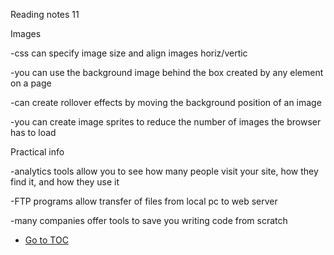 Reading notes 11



Images

-css can specify image size and align images horiz/vertic

-you can use the background image behind the box created by any element on a page

-can create rollover effects by moving the background position of an image

-you can create image sprites to reduce the number of images the browser has to load


Practical info

-analytics tools allow you to see how many people visit your site, how they find it, and how they use it

-FTP programs allow transfer of files from local pc to web server

-many companies offer tools to save you writing code from scratch


- [Go to TOC](README.md)